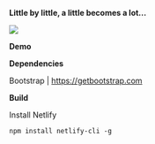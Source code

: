 **Little by little, a little becomes a lot...**

[![](https://img.shields.io/badge/Donate-PayPal-green.svg)](https://www.paypal.com/donate?hosted_button_id=2U3RX3AMSYU9S)

**Demo**

**Dependencies**

Bootstrap | https://getbootstrap.com

**Build**

Install Netlify

```
npm install netlify-cli -g
```
